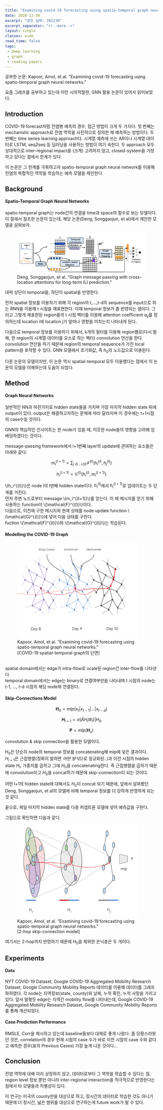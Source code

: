 ```yaml
---
title: "Examining covid-19 forecasting using spatio-temporal graph neural networks 논문 공부"
date: 2020-12-30
excerpt: "읽은 날짜: 201230"
excerpt_separator: "<!--more-->"
layout: single
classes: wide
read_time: false
tags: 
 - deep learning
 - graph
 - reading papers 
---
```



공부한 논문: Kapoor, Amol, et al. "Examining covid-19 forecasting using spatio-temporal graph neural networks."

요즘 그래프를 공부하고 있는데 이런 시의적절한, GNN 활용 논문이 있어서 읽어보았다.


## Introduction

COVID-19 forecast처럼 전염병 예측의 경우, 접근 방법이 크게 두 가지다. 첫 번째는 mechanistic approach로 전염 역학을 사전적으로 정의한 채 예측하는 방법이다. 두 번째는 time series learning approach다. 시계열 예측에 쓰는 AR이나 시계열 데이터로 LSTM, seq2seq 등 딥러닝을 사용하는 방법이 여기 속한다. 두 approach 모두 상대적으로 inter-regional impact을 (크게) 고려하지 않고, closed-system을 가정하고 있다는 점에서 한계가 있다. 

이 논문은 그 한계를 극복하고자 spatio-temporal graph neural network를 이용해 전염의 복합적인 역학을 학습하는 예측 모델을 제안한다. 



## Background
#### Spatio-Temporal Graph Neural Networks

spatio-temporal graph는 node간의 연결을 time과 space의 함수로 보는 모델이다. 이 절에서 참조한 논문이 있는데, 해당 논문(Deng, Songgaojun, et al)에서 제안한 모델을 살펴보자.


<figure class="align-center">
  <img src="https://raw.githubusercontent.com/wey709/wey709.github.io/master/_posts/assets/1230/fig1.png" alt=""> 
  <figcaption>Deng, Songgaojun, et al. "Graph message passing with cross-location attentions for long-term ILI prediction."
  </figcaption>
</figure>      
대략 상단이 temporal을, 하단이 spatial을 반영한다.

먼저 spatial 정보를 이용하기 위해 각 region의 t,...,t-d의 sequence를 input으로 하는 RNN을 이용해 t 시점을 재표현한다. 이때 temporal 정보가 좀 반영되는 셈이다. 그리고 그렇게 재표현된 region들의 t 시점 벡터를 이용해 attention coefficient $a_{ij}$를 정의하는데 location i에 location j가 얼마나 영향을 미치는지 나타내게 된다.

다음으로 temporal 정보를 이용하기 위해서, k개의 필터를 이용해 region별로(다시 말해, 한 region의 시계열 데이터를 요소로 하는 벡터) convolution 연산을 한다. convolution 연산을 하기 때문에 region의 temporal sequence가 가진 local pattern을 포착할 수 있다. GNN 모델에서 초기화값, 즉 $h_0$의 노드값으로 이용된다.

다른 논문의 모델이지만, 이 논문 역시 spatial-temporal 모두 이용했다는 점에서 이 논문의 모델을 이해하는데 도움이 되었다. 


## Method
#### Graph Neural Networks

일반적인 NN과 마찬가지로 hidden state들을 거치며 가장 마지막 hidden state 뒤에 output이 있다. output은 해결하고자하는 문제에 따라 달라지며 이 경우에는 t+1시점의 case수일 것이다. 

GNN의 핵심적인 인사이트는 한 node가 있을 때, 이웃한 node들의 영향을 고려해 임베딩하겠다는 것이다.

message-passing framework에서 l+1번째 layer의 update에 관여하는 요소들은 아래와 같다:

$$m_i^{(l+1)} = \sum_{j\in\mathcal{N}(i)} \mathcal{F}^{(l)}(h_i^{(l)},h_j^{(l)})$$

$$h_i^{(l+1)} = \mathcal{G}^{(l)}(h_i^{(l)},m_i^{(l+1)})$$

\\(h_i^{(l)}\\)은 node i의 l번째 hidden state이다. $h_i^{(l)}$에서 $h_i^{(l+1)}$로 업데이트는 두 단계를 거친다.  
먼저 주변 노드로부터 message \\(m_i^{(l+1)}\\)를 얻는다. 이 때 메시지를 얻기 위해 사용하는 function이 \\(\mathcal{F}^{(l)}\\)이다.  
다음으로, 이전에 구한 메시지와 현재 상태를 node update function \\(\mathcal{G}^{(l)}\\)에 넣어 다음 상태를 구한다.  
fuction \\(\mathcal{F}^{(l)}\\)와 \\(\mathcal{G}^{(l)}\\)는 학습된다.


#### Modelling the COVID-19 Graph


<figure class="align-center" style="width: 400px">
  <img src="https://raw.githubusercontent.com/wey709/wey709.github.io/master/_posts/assets/1230/fig2.png" alt=""> 
  <figcaption>Kapoor, Amol, et al. "Examining covid-19 forecasting using spatio-temporal graph neural networks." <br>[COVID-19 spatial-temporal graph의 단면]<br/>
  </figcaption>
</figure> 

<br>spatial domain에서는 edge가 intra-flow로 scale된 region간 inter-flow를 나타낸다.<br/> temporal domain에서는 edge는 binary로 연결여부만을 나타내며 t 시점의 node는 t-1, ..., t-d 시점의 해당 node와 연결된다.


#### Skip-Connections Model


$$\mathbf{H}_0 = mlp(x_t|x_{t-1}|...|x_{t-d})$$

$$\mathbf{H}_{l+1} = \sigma(\hat{A}H_lW_l) | H_0 $$

$$\mathbf{P} = mlp(\mathbf{H}_s) $$



convolution & skip connection을 활용한 모델이다.  

$H_0$은 단순히 node의 temporal 정보를 concatenating해 mlp에 넣은 결과이다.  
$H_{l+1}$은 근접행렬(정확히 말하면 *어떤 방식*으로 정규화된..)과 이전 시점의 hidden state $H_l$, 가중치를 곱하고 그에 $H_0$을 concatenating한다. 즉 근접행렬을 곱하기 때문에 convolution이고 $H_0$을 concat하기 때문에 skip-connection이 되는 것이다.

어떤 l+1의 hidden state에 대해서도 $H_0$이 concat 되기 때문에, 앞에서 살펴봤던 Deng, Songgaojun, et al의 모델에 비해 temporal 정보를 더 강하게 반영하게 되는 것 같다.

끝으로, 제일 마지막 hidden state를 다층 퍼셉트론 모델에 넣어 예측값을 구한다.

그림으로 확인하면 다음과 같다.


<figure class="align-center" style="width: 400px">
  <img src="https://raw.githubusercontent.com/wey709/wey709.github.io/master/_posts/assets/1230/fig3.png" alt=""> 
  <figcaption>Kapoor, Amol, et al. "Examining covid-19 forecasting using spatio-temporal graph neural networks." <br>[2-hop skip-connection model] <br/>
  </figcaption>
</figure> 

여기서는 2-hop까지 반영하기 때문에 $H_0$을 제외한 은닉층은 두 개이다.


## Experiments
#### Data

NYT COVID-19 Dataset, Google COVID-19 Aggregated Mobility Research Dataset, Google Community Mobility Reports 데이터를 이용해 데이터를 그래프화하였다. 
각 node는 지역정보(state, county)와 날짜, 누적 확진, 누적 사망을 가지고 있다. 앞서 말했듯 edge는 지역간 mobility flow를 나타내는데, Google COVID-19 Aggregated Mobility Research Dataset, Google Community Mobility Reports를 통해 계산되었다.

#### Case Prediction Performance

RMSLE, Corr을 제시하고 있는데 baseline들보다 대체로 좋게 나왔다.
좀 당황스러웠던 것은, correlation의 경우 현재 시점의 case 수가 바로 이전 시점의 case 수와 같다고 예측한 경우(표의 Previous Cases) 가장 높게 나온 것이다...


## Conclusion
전염 역학에 대해 미리 상정하지 않고, 데이터로부터 그 역학을 학습할 수 있다는 점, region level 정보 뿐만 아니라 inter-regional interaction을 적극적으로 반영한다는 점에서 타 모델들과 차별성이 있다.

이 연구는 미국의 county만을 대상으로 하고, 장시간의 데이터로 학습한 것도 아니기 때문에 더 장시간, 넓은 범위를 대상으로 연구하는게 future work가 될 수 있다.